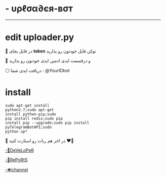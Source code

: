 # - υρℓσα∂єя-вσт

------------------------
# edit uploader.py
🔸 در فایل بجای **token** توکن فایل خودتون رو بذارید

🔷 و درقسمت ایدی ادمین ایدی خودتون رو بذارید 

⚪ دریافت ایدی شما : @YourlDbot

# install
```
sudo apt-get install
python2.7;sudo apt-get
install python-pip;sudo
pip install redis;sudo pip
install pip --upgrade;sudo pip install
pyTelegramBotAPI;sudo
python up*
```
🔺 در اخر هم ربات رو استارت کنید ❤💪

[-👤DeVeLoPeR](https://telegram.me/MutePuker)

[-💬RePoRtS](https://telegram.me/MutePukerBot)

[-🔊channel](https://telegram.me/MuteTeam)
